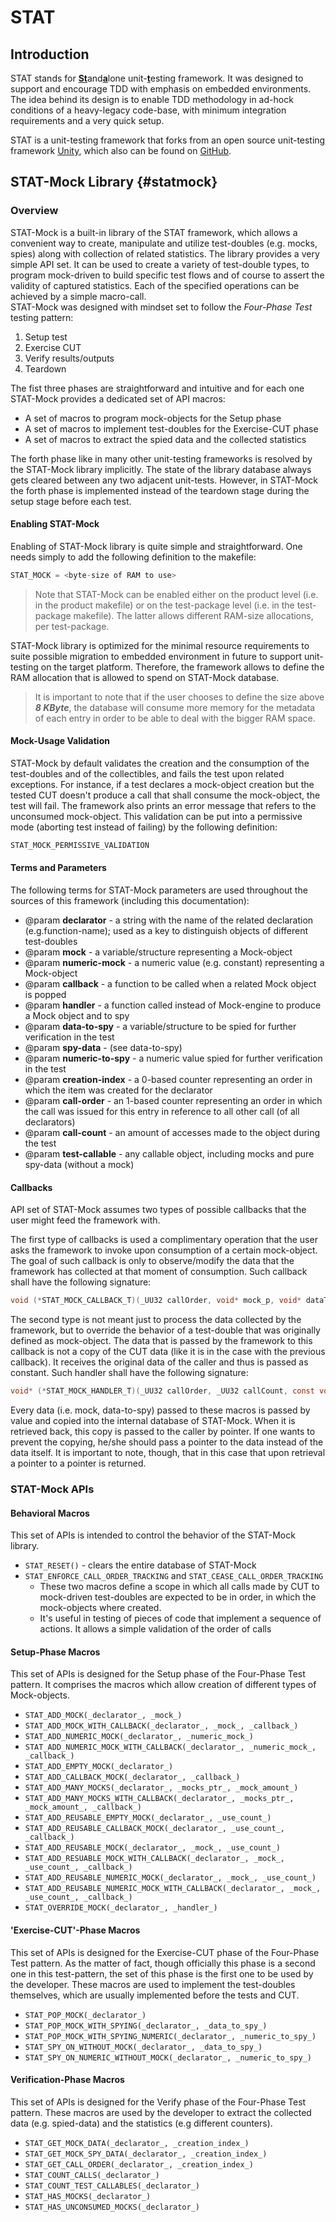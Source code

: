 # STAT

## Introduction

STAT stands for <u>**St**</u>and<u>**a**</u>lone unit-<u>**t**</u>esting 
framework. It was designed to support and encourage TDD with emphasis 
on embedded environments.    
The idea behind its design is to enable TDD methodology in ad-hock 
conditions of a heavy-legacy code-base, with minimum integration 
requirements and a very quick setup.  

STAT is a unit-testing framework that forks from an open source unit-testing 
framework [Unity](http://www.throwtheswitch.org/unity), which also can
be found on [GitHub](https://github.com/ThrowTheSwitch/Unity).

## STAT-Mock Library {#statmock}

### Overview

STAT-Mock is a built-in library of the STAT framework, which allows a 
convenient way to create, manipulate and utilize test-doubles (e.g. 
mocks, spies) along with collection of related statistics. 
The library provides a very simple API set. It can be used to create a 
variety of test-double types, to program mock-driven to build specific 
test flows and of course to assert the validity of captured statistics. 
Each of the specified operations can be achieved by a simple macro-call.   
STAT-Mock was designed with mindset set to follow the _Four-Phase Test_ 
testing pattern:

1. Setup test
2. Exercise CUT
3. Verify results/outputs
4. Teardown  

The fist three phases are straightforward and intuitive and for each
one STAT-Mock provides a dedicated set of API macros:

* A set of macros to program mock-objects for the Setup phase
* A set of macros to implement test-doubles for the Exercise-CUT phase
* A set of macros to extract the spied data and the collected statistics

The forth phase like in many other unit-testing frameworks is resolved
by the STAT-Mock library implicitly. The state of the library database 
always gets cleared between any two adjacent unit-tests. 
However, in STAT-Mock the forth phase is implemented instead of 
the teardown stage during the setup stage before each test.

#### Enabling STAT-Mock

Enabling of STAT-Mock library is quite simple and straightforward. 
One needs simply to add the following definition to the makefile:
```c
STAT_MOCK = <byte-size of RAM to use>
```

>Note that STAT-Mock can be enabled either on the product level (i.e. 
>in the product makefile) or on the test-package level (i.e. in 
>the test-package makefile). The latter allows different RAM-size
>allocations, per test-package.
  
STAT-Mock library is optimized for the minimal resource requirements to 
suite possible migration to embedded environment in future to support 
unit-testing on the target platform. Therefore, the framework allows to 
define the RAM allocation that is allowed to spend on STAT-Mock database.
    
>It is important to note that if the user chooses to define the size 
>above ***8 KByte***, the database will consume more memory for the 
>metadata of each entry in order to be able to deal with the bigger RAM 
>space.

#### Mock-Usage Validation

STAT-Mock by default validates the creation and the consumption of the 
test-doubles and of the collectibles, and fails the test upon related 
exceptions. For instance, if a test declares a mock-object creation but 
the tested CUT doesn't produce a call that shall consume the mock-object, 
the test will fail. The framework also prints an error message that 
refers to the unconsumed mock-object. This validation can be put into a 
permissive mode (aborting test instead of failing) by the following 
definition:
```c
STAT_MOCK_PERMISSIVE_VALIDATION
```     

#### Terms and Parameters

The following terms for STAT-Mock parameters are used throughout the sources of this framework 
(including this documentation):
- @param **declarator** - a string with the name of the related declaration (e.g.function-name);
                          used as a key to distinguish objects of different test-doubles
- @param **mock** - a variable/structure representing a Mock-object
- @param **numeric-mock** - a numeric value (e.g. constant) representing a Mock-object
- @param **callback** - a function to be called when a related Mock object is popped
- @param **handler** - a function called instead of Mock-engine to produce a Mock object and to spy
- @param **data-to-spy** - a variable/structure to be spied for further verification in the test
- @param **spy-data** - (see data-to-spy)
- @param **numeric-to-spy** - a numeric value spied for further verification in the test
- @param **creation-index** - a 0-based counter representing an order in which the item was  created for the declarator
- @param **call-order** - an 1-based counter representing an order in which the call was issued
                          for this entry in reference to all other call (of all declarators)
- @param **call-count** - an amount of accesses made to the object during the test
- @param **test-callable** - any callable object, including mocks and pure spy-data (without a mock)

#### Callbacks

API set of STAT-Mock assumes two types of possible callbacks that the user might feed the framework with.  

The first type of callbacks is used a complimentary operation that the user asks 
the framework to invoke upon consumption of a certain mock-object. 
The goal of such callback is only to observe/modify the data that the framework has collected 
at that moment of consumption. Such callback shall have the following signature:

```c
void (*STAT_MOCK_CALLBACK_T)(_UU32 callOrder, void* mock_p, void* dataToSpy_p);
```

The second type is not meant just to process the data collected by the framework, 
but to override the behavior of a test-double that was originally defined
as mock-object. The data that is passed by the framework to this callback is not
a copy of the CUT data (like it is in the case with the previous callback). 
It receives the original data of the caller and thus is passed as constant. 
Such handler shall have the following signature:

```c
void* (*STAT_MOCK_HANDLER_T)(_UU32 callOrder, _UU32 callCount, const void* dataToSpy_p);
```

Every data (i.e. mock, data-to-spy) passed to these macros is passed by value and copied
into the internal database of STAT-Mock. When it is retrieved back, this copy is passed
to the caller by pointer. If one wants to prevent the copying, he/she should pass a pointer
to the data instead of the data itself. It is important to note, though, that in this case that 
upon retrieval a pointer to a pointer is returned.

### STAT-Mock APIs 

#### Behavioral Macros

This set of APIs is intended to control the behavior of the STAT-Mock library.

* `STAT_RESET()` - clears the entire database of STAT-Mock
* `STAT_ENFORCE_CALL_ORDER_TRACKING` and `STAT_CEASE_CALL_ORDER_TRACKING`
    * These two macros define a scope in which all calls made by CUT 
    to mock-driven test-doubles are expected to be in order, 
    in which the mock-objects where created.
    * It's useful in testing of pieces of code that implement a sequence
    of actions. It allows a simple validation of the order of calls
  
#### Setup-Phase Macros

This set of APIs is designed for the Setup phase of the Four-Phase Test pattern.
It comprises the macros which allow creation of different types of Mock-objects.

* `STAT_ADD_MOCK(_declarator_, _mock_)` 
* `STAT_ADD_MOCK_WITH_CALLBACK(_declarator_, _mock_, _callback_)` 
* `STAT_ADD_NUMERIC_MOCK(_declarator_, _numeric_mock_)` 
* `STAT_ADD_NUMERIC_MOCK_WITH_CALLBACK(_declarator_, _numeric_mock_, _callback_)` 
* `STAT_ADD_EMPTY_MOCK(_declarator_)` 
* `STAT_ADD_CALLBACK_MOCK(_declarator_, _callback_)` 
* `STAT_ADD_MANY_MOCKS(_declarator_, _mocks_ptr_, _mock_amount_)` 
* `STAT_ADD_MANY_MOCKS_WITH_CALLBACK(_declarator_, _mocks_ptr_, _mock_amount_, _callback_)` 
* `STAT_ADD_REUSABLE_EMPTY_MOCK(_declarator_, _use_count_)` 
* `STAT_ADD_REUSABLE_CALLBACK_MOCK(_declarator_, _use_count_, _callback_)` 
* `STAT_ADD_REUSABLE_MOCK(_declarator_, _mock_, _use_count_)` 
* `STAT_ADD_RESUABLE_MOCK_WITH_CALLBACK(_declarator_, _mock_, _use_count_, _callback_)` 
* `STAT_ADD_REUSABLE_NUMERIC_MOCK(_declarator_, _mock_, _use_count_)` 
* `STAT_ADD_REUSABLE_NUMERIC_MOCK_WITH_CALLBACK(_declarator_, _mock_, _use_count_, _callback_)` 
* `STAT_OVERRIDE_MOCK(_declarator_, _handler_)` 

#### 'Exercise-CUT'-Phase Macros

This set of APIs is designed for the Exercise-CUT phase of the Four-Phase Test pattern.
As the matter of fact, though officially this phase is a second one in this test-pattern,
the set of this phase is the first one to be used by the developer.
These macros are used to implement the test-doubles themselves, 
which are usually implemented before the tests and CUT.

* `STAT_POP_MOCK(_declarator_)` 
* `STAT_POP_MOCK_WITH_SPYING(_declarator_, _data_to_spy_)` 
* `STAT_POP_MOCK_WITH_SPYING_NUMERIC(_declarator_, _numeric_to_spy_)` 
* `STAT_SPY_ON_WITHOUT_MOCK(_declarator_, _data_to_spy_)` 
* `STAT_SPY_ON_NUMERIC_WITHOUT_MOCK(_declarator_, _numeric_to_spy_)` 

#### Verification-Phase Macros

This set of APIs is designed for the Verify phase of the Four-Phase Test pattern.
These macros are used by the developer to extract the collected data (e.g. spied-data) 
and the statistics (e.g different counters).

* `STAT_GET_MOCK_DATA(_declarator_, _creation_index_)` 
* `STAT_GET_MOCK_SPY_DATA(_declarator_, _creation_index_)` 
* `STAT_GET_CALL_ORDER(_declarator_, _creation_index_)` 
* `STAT_COUNT_CALLS(_declarator_)` 
* `STAT_COUNT_TEST_CALLABLES(_declarator_)` 
* `STAT_HAS_MOCKS(_declarator_)` 
* `STAT_HAS_UNCONSUMED_MOCKS(_declarator_)` 
